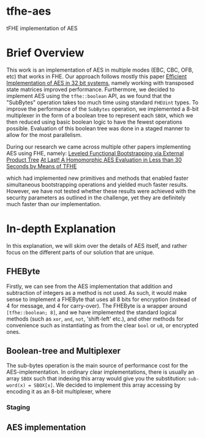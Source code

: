 # tfhe-aes
tFHE implementation of AES


# Brief Overview
This work is an implementation of AES in multiple modes (EBC, CBC, OFB, etc) that works in FHE. Our approach follows mostly this paper [Efficient Implementation of AES in 32 bit systems](https://link.springer.com/content/pdf/10.1007/3-540-36400-5_13.pdf), namely working with transposed state matrices improved performance. Furthermore, we decided to implement AES using the `tfhe::boolean` API, as we found that the "SubBytes" operation takes too much time using standard `FHEUint` types. To improve the performance of the `SubBytes` operation, we implemented a 8-bit multiplexer in the form of a boolean tree to represent each `SBOX`, which we then reduced using basic boolean logic to have the fewest operations possible. Evaluation of this boolean tree was done in a staged manner to allow for the most parallelism. 

During our research we came across multiple other papers implementing AES using FHE, namely: 
[Leveled Functional Bootstrapping via External Product Tree]()
[At Last! A Homomorphic AES Evaluation in Less than 30 Seconds by Means of TFHE]()

which had implemented new primitives and methods that enabled faster simultaneous bootstrapping operations and yielded much faster results. However, we have not tested whether these results were achieved with the security parameters as outlined in the challenge, yet they are definitely much faster than our implementation.

# In-depth Explanation

In this explanation, we will skim over the details of AES itself, and rather focus on the different parts of our solution that are unique.

## FHEByte
Firstly, we can see from the AES implementation that addition and subtraction of integers as a method is not used. As such, it would make sense to implement a FHEByte that uses all 8 bits for encryption (instead of 4 for message, and 4 for carry-over). The FHEByte is a wrapper around `[tfhe::boolean; 8]`, and we have implemented the standard logical methods (such as `xor`, `and`, `not`, 'shift-left' etc.), and other methods for convenience such as instantiating as from the clear `bool` or `u8`, or encrypted ones. 

## Boolean-tree and Multiplexer
The sub-bytes operation is the main source of performance cost for the AES-implementation. In ordinary clear implementations, there is usually an array `SBOX` such that indexing this array would give you the substitution: `sub-word(x) = SBOX[x]`. We decided to implement this array accessing by encoding it as an 8-bit multiplexer, where 

### Staging

## AES implementation

